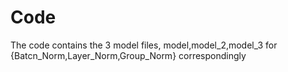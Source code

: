 # Code
The code contains the 3 model files, model,model_2,model_3 for  {Batcn_Norm,Layer_Norm,Group_Norm} correspondingly


